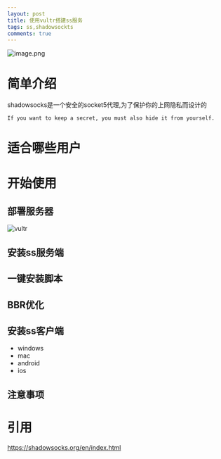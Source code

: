 ```yaml
---
layout: post
title: 使用vultr搭建ss服务
tags: ss,shadowsockts
comments: true
---
```


![image.png](https://www.vultr.com/media/logo_ondark.png)


# 简单介绍
shadowsocks是一个安全的socket5代理,为了保护你的上网隐私而设计的

```
If you want to keep a secret, you must also hide it from yourself.
```

# 适合哪些用户

# 开始使用

## 部署服务器
![vultr](https://www.vultr.com/media/banner_1.png)

## 安装ss服务端


## 一键安装脚本

## BBR优化

## 安装ss客户端
 
- windows
- mac
- android
- ios

## 注意事项


# 引用
https://shadowsocks.org/en/index.html